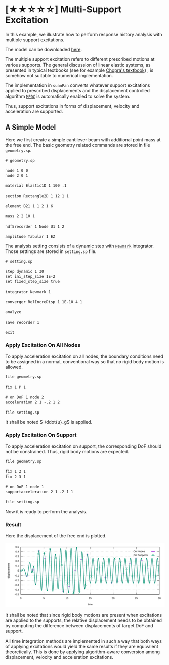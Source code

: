 # [★★☆☆☆] Multi-Support Excitation

In this example, we illustrate how to perform response history analysis with multiple support excitations.

The model can be downloaded [here](multi-support-excitation.zip).

The multiple support excitation refers to different prescribed motions at various supports. The general discussion of
linear elastic systems, as presented in typical textbooks (see for
example [Chopra's textbook](https://www.pearson.com/us/higher-education/program/Chopra-Dynamics-of-Structures-5th-Edition/PGM1101746.html))
, is somehow not suitable to numerical implementation.

The implementation in `suanPan` converts whatever support excitations applied to prescribed displacements and the
displacement controlled algorithm [`MPDC`](../../../Library/Solver/MPDC.md) is automatically enabled to solve the
system.

Thus, support excitations in forms of displacement, velocity and acceleration are supported.

## A Simple Model

Here we first create a simple cantilever beam with additional point mass at the free end. The basic geometry related
commands are stored in file `geometry.sp`.

```
# geometry.sp

node 1 0 0
node 2 0 1

material Elastic1D 1 100 .1

section Rectangle2D 1 12 1 1

element B21 1 1 2 1 6

mass 2 2 10 1

hdf5recorder 1 Node U1 1 2

amplitude Tabular 1 EZ
```

The analysis setting consists of a dynamic step with [`Newmark`](../../../Library/Integrator/Newmark/Newmark.md)
integrator. Those settings are stored in `setting.sp` file.

```
# setting.sp

step dynamic 1 30
set ini_step_size 1E-2
set fixed_step_size true

integrator Newmark 1

converger RelIncreDisp 1 1E-10 4 1

analyze

save recorder 1

exit
```

### Apply Excitation On All Nodes

To apply acceleration excitation on all nodes, the boundary conditions need to be assigned in a normal, conventional way
so that no rigid body motion is allowed.

```text hl_lines="6"
file geometry.sp

fix 1 P 1

# on DoF 1 node 2
acceleration 2 1 -.2 1 2

file setting.sp
```

It shall be noted $-\ddot{u}_g$ is applied.

### Apply Excitation On Support

To apply acceleration excitation on support, the corresponding DoF should not be constrained. Thus, rigid body motions
are expected.

```text hl_lines="6"
file geometry.sp

fix 1 2 1
fix 2 3 1

# on DoF 1 node 1
supportacceleration 2 1 .2 1 1

file setting.sp
```

Now it is ready to perform the analysis.

### Result

Here the displacement of the free end is plotted.

![displacement history](multi-support-excitation.svg)

It shall be noted that since rigid body motions are present when excitations are applied to the supports, the relative
displacement needs to be obtained by computing the difference between displacements of target DoF and support.

All time integration methods are implemented in such a way that both ways of applying excitations would yield the same results if they are equivalent theoretically.
This is done by applying algorithm-aware conversion among displacement, velocity and acceleration excitations.
